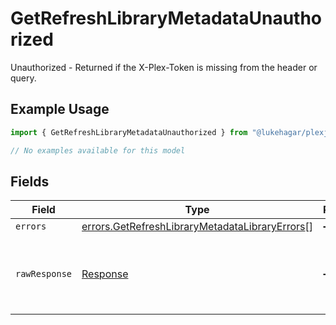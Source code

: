 # GetRefreshLibraryMetadataUnauthorized

Unauthorized - Returned if the X-Plex-Token is missing from the header or query.

## Example Usage

```typescript
import { GetRefreshLibraryMetadataUnauthorized } from "@lukehagar/plexjs/sdk/models/errors";

// No examples available for this model
```

## Fields

| Field                                                                                                                   | Type                                                                                                                    | Required                                                                                                                | Description                                                                                                             |
| ----------------------------------------------------------------------------------------------------------------------- | ----------------------------------------------------------------------------------------------------------------------- | ----------------------------------------------------------------------------------------------------------------------- | ----------------------------------------------------------------------------------------------------------------------- |
| `errors`                                                                                                                | [errors.GetRefreshLibraryMetadataLibraryErrors](../../../sdk/models/errors/getrefreshlibrarymetadatalibraryerrors.md)[] | :heavy_minus_sign:                                                                                                      | N/A                                                                                                                     |
| `rawResponse`                                                                                                           | [Response](https://developer.mozilla.org/en-US/docs/Web/API/Response)                                                   | :heavy_minus_sign:                                                                                                      | Raw HTTP response; suitable for custom response parsing                                                                 |
